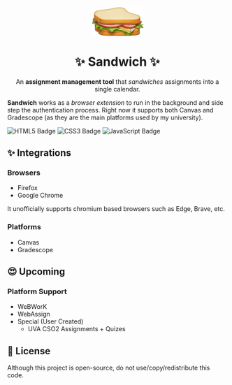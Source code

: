<div align="center"><img width="120" src="https://github.com/JoshuaMarkle/sandwich/blob/main/icons/sandwich.png" alt="UniStyles Logo"></div>
<h1 align="center">✨ Sandwich ✨</h1>

<p align="center">An <strong>assignment management tool</strong> that <em>sandwiches</em> assignments into a single calendar.</p>

**Sandwich** works as a *browser extension* to run in the background and side step the authentication process. Right now it supports both Canvas and Gradescope (as they are the main platforms used by my university).

<img src="https://img.shields.io/badge/HTML5-E34F26?logo=html5&logoColor=fff&style=flat-square" alt="HTML5 Badge"> <img src="https://img.shields.io/badge/CSS3-1572B6?logo=css3&logoColor=fff&style=flat-square" alt="CSS3 Badge"> <img src="https://img.shields.io/badge/JavaScript-F7DF1E?logo=javascript&logoColor=000&style=flat-square" alt="JavaScript Badge">

## ✨ Integrations

### Browsers

- Firefox
- Google Chrome

It unofficially supports chromium based browsers such as Edge, Brave, etc.

### Platforms
- Canvas
- Gradescope

## 😍 Upcoming

### Platform Support
- WeBWorK
- WebAssign
- Special (User Created)
  - UVA CSO2 Assignments + Quizes

## 📄 License

Although this project is open-source, do not use/copy/redistribute this code.
